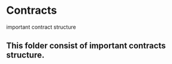 # Contracts
important contract structure

<h2>This folder consist of important contracts structure.<h2>
